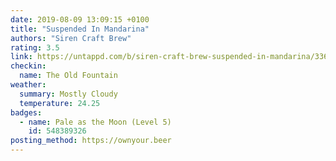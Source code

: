 ```yaml
---
date: 2019-08-09 13:09:15 +0100
title: "Suspended In Mandarina"
authors: "Siren Craft Brew"
rating: 3.5
link: https://untappd.com/b/siren-craft-brew-suspended-in-mandarina/3362357
checkin:
  name: The Old Fountain
weather:
  summary: Mostly Cloudy
  temperature: 24.25
badges:
  - name: Pale as the Moon (Level 5)
    id: 548389326
posting_method: https://ownyour.beer
---
```

